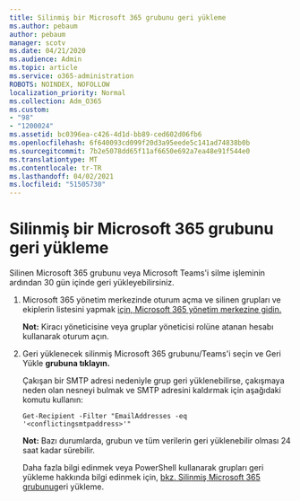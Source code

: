 ```yaml
---
title: Silinmiş bir Microsoft 365 grubunu geri yükleme
ms.author: pebaum
author: pebaum
manager: scotv
ms.date: 04/21/2020
ms.audience: Admin
ms.topic: article
ms.service: o365-administration
ROBOTS: NOINDEX, NOFOLLOW
localization_priority: Normal
ms.collection: Adm_O365
ms.custom:
- "98"
- "1200024"
ms.assetid: bc0396ea-c426-4d1d-bb89-ced602d06fb6
ms.openlocfilehash: 6f640093cd099f20d3a95eede5c141ad74838b0b
ms.sourcegitcommit: 7b2e5078dd65f11af6650e692a7ea48e91f544e0
ms.translationtype: MT
ms.contentlocale: tr-TR
ms.lasthandoff: 04/02/2021
ms.locfileid: "51505730"
---
```

# <a name="restore-a-deleted-microsoft-365-group"></a>Silinmiş bir Microsoft 365 grubunu geri yükleme

Silinen Microsoft 365 grubunu veya Microsoft Teams'i silme işleminin ardından 30 gün içinde geri yükleyebilirsiniz.

1. Microsoft 365 yönetim merkezinde oturum açma ve silinen grupları ve ekiplerin listesini yapmak [için, Microsoft 365 yönetim merkezine gidin.](https://aka.ms/RestoreDeletedGroup)

    **Not:** Kiracı yöneticisine veya gruplar yöneticisi rolüne atanan hesabı kullanarak oturum açın.

1. Geri yüklenecek silinmiş Microsoft 365 grubunu/Teams'i seçin ve Geri Yükle **grubuna tıklayın.**

    Çakışan bir SMTP adresi nedeniyle grup geri yüklenebilirse, çakışmaya neden olan nesneyi bulmak ve SMTP adresini kaldırmak için aşağıdaki komutu kullanın:

    `Get-Recipient -Filter "EmailAddresses -eq '<conflictingsmtpaddress>'"`

    **Not:** Bazı durumlarda, grubun ve tüm verilerin geri yüklenebilir olması 24 saat kadar sürebilir.

    Daha fazla bilgi edinmek veya PowerShell kullanarak grupları geri yükleme hakkında bilgi edinmek için, [bkz. Silinmiş Microsoft 365 grubunu](https://go.microsoft.com/fwlink/?linkid=867802)geri yükleme.